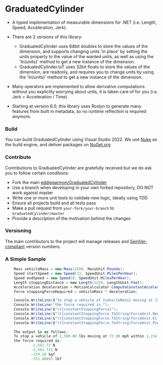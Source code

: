# GraduatedCylinder

- A typed implementation of measurable dimensions for .NET 
  (i.e. Length, Speed, Acceleration, Jerk). 

- There are 2 versions of this library:
  - GraduatedCylinder uses 64bit doubles to store the values of the dimension,
    and supports changing units 'in place' by setting the units property to the
    value of the wanted units, as well as using the 'In(units)' method to get a
    new instance of the dimension.
  - GraduatedCylinder.IoT uses 32bit floats to store the values of the dimension,
    are readonly, and requires you to change units by using the 'In(units)' 
    method to get a new instance of the dimension. 

- Many operators are implemented to allow derivative computations 
without you explicitly worrying about units, it is taken care of 
for you (i.e. Jerk = Acceleration / Time). 

- Starting at version 6.0, this library uses Roslyn to generate many 
features from built in metadata, so no runtime reflection is 
required anymore.

### Build
You can build GraduatedCylinder using Visual Studio 2022. 
We use [Nuke](https://nuke.build/) as the build engine, and deliver 
packages on [NuGet.org](https://www.nuget.org/packages?q=GraduatedCylinder)

### Contribute
Contributions to GraduatedCylinder are gratefully received but we do ask you 
to follow certain conditions:

* Fork the main [eddiegarmon/GraduatedCylinder](http://github.com/eddiegarmon/GraduatedCylinder.git)
* Use a branch when developing in your own forked repository, DO NOT work against master
* Write one or more unit tests to validate new logic, ideally using TDD
* Ensure all projects build and all tests pass
* Make a pull request from `your-fork/your-branch` to `GraduatedCylinder/master`
* Provide a description of the motivation behind the changes

### Versioning
The main contributors to the project will manage releases and 
[SemVer-compliant](http://semver.org/) version numbers.

### A Simple Sample
```c#
    Mass vehicleMass = new Mass(2500, MassUnit.Pounds);
    Speed startSpeed = new Speed(72, SpeedUnit.MilesPerHour);
    Speed endSpeed = new Speed(0, SpeedUnit.MilesPerHour);
    Length stoppingDistance = new Length(1234, LengthUnit.Feet);
    Acceleration deceleration = MotionCalculator.ComputeConstantAcceleration(startSpeed, endSpeed, stoppingDistance);
    Force stoppingForceRequired = vehicleMass * deceleration;

    Console.WriteLine($"To stop a vehicle of {vehicleMass} moving at {startSpeed} within {stoppingDistance},");
    Console.WriteLine("the force required is:");
    Console.WriteLine($"\t{constantStoppingForce}");
    Console.WriteLine($"\t{constantStoppingForce.ToString(ForceUnit.Newtons, 3)}");
    Console.WriteLine($"\t{constantStoppingForce.ToString(ForceUnit.KilogramForce)}");
    Console.WriteLine($"\t{constantStoppingForce.ToString(ForceUnit.PoundForce, 5)}");
    
    The output is as follows:
    To stop a vehicle of 2,500.00 lbs moving at 72.00 mph within 1,234.00 ft,
    the force required is:
            -1,561.72 N
            -1,561.721 N
            -159.20 kgf
            -351.08893 lbf
```
